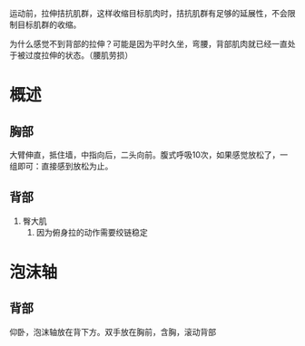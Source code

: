 运动前，拉伸拮抗肌群，这样收缩目标肌肉时，拮抗肌群有足够的延展性，不会限制目标肌群的收缩。

为什么感觉不到背部的拉伸？可能是因为平时久坐，弯腰，背部肌肉就已经一直处于被过度拉伸的状态。（腰肌劳损）

# 概述
## 胸部
大臂伸直，抵住墙，中指向后，二头向前。腹式呼吸10次，如果感觉放松了，一组即可：直接感到放松为止。
## 背部
1. 臀大肌
	1. 因为俯身拉的动作需要绞链稳定
# 泡沫轴
## 背部
仰卧，泡沫轴放在背下方。双手放在胸前，含胸，滚动背部